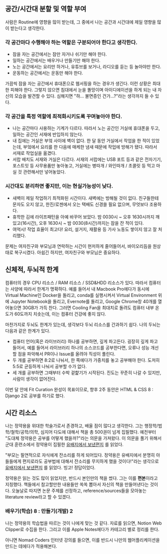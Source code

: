 ## 공간/시간대 분할 및 역할 부여

사람은 Routine에 영향을 많이 받는데, 그 중에서 나는 공간과 시간대에 제일 영향을 많이 받는다고 생각한다. 

### 각 공간마다 수행해야 하는 역할은 구분되어야 한다고 생각한다.

- 잠을 자는 공간에서는 잠만 자거나 쉬기만 해야 한다. 
- 일하는 공간에서는 배우거나 만들기만 해야 한다.
- 노는 공간에서는 요리만 하거나, 유튜브를 보거나, 라디오를 듣는 등 놀아야만 한다. 
- 운동하는 공간에서는 운동만 해야 한다. 

가끔씩 잠을 자는 공간에서 휴대폰으로 웹서핑을 하는 경우가 생긴다. 이런 상황은 최대한 피해야 한다. 그렇지 않으면 침대에서 눈을 똘망이며 아이디에이션을 하게 되는 내 자신의 모습을 발견할 수 있다. 심해지면 "하... 불면증인 건가...?"라는 생각까지 들 수 있다. 

### 각 공간을 특정 역할에 최적화시키도록 꾸며놓아야 한다.

- 나는 공간마다 사용하는 기계가 다르다. 따라서 노는 공간인 거실에 휴대폰을 두고, 일하는 공간인 서재에 반입하지 않는다. 
- 내 집에는 거실은 부엌 사이에 벽이 없다. 한 달 동안 거실에서 작업을 한 적이 있었는데, 부엌에서 요리를 한 다음에 매케한 냄새 때문에 작업에 방해가 됐다. 따라서 서재로 작업실을 옮겼다. 
- 서랍 배치도 서재와 거실은 다르다. 서재의 서랍에는 USB 포트 등과 같은 전자기기, 포스트잇 등 사무용품만 놓아놓고, 거실에는 병따개 / 와인따개 / 초콜릿 등 먹고 마실 것 관련해서만 넣어놓았다. 

### 시간대도 분리하면 좋지만, 이는 현실가능성이 낮다. 

- 새벽이 제일 작업하기 최적화된 시간이다. 새벽에는 방해될 것이 없다. 친구들한테 문자도 오지 않고, 한진/로젠에서 오는 택배도 신경쓸 필요 없으며, 무엇보다 조용하다. 
- 휴학한 김에 라이프패턴을 아예 바꾸어 보았다. 밤 0030시 ~ 오후 1630시까지 깨있고(16시간), 오후 1630시 ~ 밤 0030(8시간)까지는 잠을 잔 적이 있다. 
- 여억시! 작업 효율이 최고다! 요리, 설거지, 재활용 등 가사 노동도 쌓이지 않고 잘 처리했다.

문제는 여자친구와 부모님과 연락하는 시간이 현저하게 줄어들어서, 바이오리듬을 원상태로 복구시켰다. 아쉽긴 하지만, 여자친구와 부모님은 중요하다. 



## 신체적, 두뇌적 한계

컴퓨터의 경우 CPU 리소스 / RAM 리소스 / SSD&HDD 리소스가 있다. 따라서 컴퓨터는 사양에 따라서 한계가 명확하다. 예를 들어서 내 Macbook Pro에다가 동시에 Virtual Machine인 Docker을 돌리고, conda를 실행시켜서 Virtual Environment 위에 Jupyter Notebook을 돌리고, Evernote를 돌리고, Google Chrome창 40개를 열어놓으면 30GB가 가득 찬다. 그러면 Cooling Fan을 최대치로 돌려도 컴퓨터 내부 온도가 60도까지 치솟는데, 이는 컴퓨터 건강에 좋지 않다. 

마찬가지로 두뇌도 한계가 있는데, 생각보다 두뇌 리소스를 간과하기 쉽다. 나의 두뇌는 다음과 같은 한계가 있다.

- 컴퓨터 언어(혹은 라이브러리) 하나를 공부하면, 깊게 파고든다. 굉장히 깊게 파고 들어서, 예를 들어서 라이브러리 하나의 소스코드를 공부한다면, 오류나 성능 개선할 점을 파악해서 PR이나 Issue를 올려야 직성이 풀린다. 
- 두 개를 공부하면 8:2로 나눠서, 한 쪽에다가 가중치를 놓고 공부해야 한다.  도저히 5:5로 균등하게 나눠서 공부할 수가 없다. 
- 세 개를 공부하면 그때부터 수박 겉햝기가 시작된다. 진도는 꾸준히 나갈 수 있지만, 사람이 생각이 없어진다.

이번 달 안에 Fit Curation 완성이 목표이므로, 향후 2주 동안은 HTML & CSS 8 : Django 2로 공부를 하기로 했다. 



## 시간 리소스

나는 정약용을 위대한 학술가로서 존경하고, 배울 점이 많다고 생각한다. 그는 행정학/법학/철학/공학/의학, 심지어 다도에 대해서 책을 총 500권이 넘게 집필했다. 예전부터 "도대체 정약용은 공부를 어떻게 했을까?"라는 의문을 가져왔다. 이 의문을 풀기 위해서 군대 훈련소에서 정약용이 집필한 [유배지에서 보낸편지](https://www.aladin.co.kr/shop/wproduct.aspx?ItemId=4815007) 를 읽었다. 

"부모는 필연적으로 자식에게 잔소리를 하게 되어있다. 정약용은 유배지에서 분명히 아들들에게 편지로라도 공부법에 대해서 잔소리를 무지하게 했을 것이다!"라는 생각으로 [유배지에서 보낸편지](https://www.aladin.co.kr/shop/wproduct.aspx?ItemId=4815007) 를 읽었다. 빙고! 정답이었다. 

정약용은 읽는 것도 많이 읽었지만, 반드시 본인만의 책을 썼다. 그는 이를 **편본**이라고 지칭했다. 책들에서 참고할만한 내용들만 쏙쏙 뽑아서 자신의 책을 만들어낸다는 것이다. 오늘날로 따지면 논문 주제를 선정하고, reference/sources들을 모아놓는 literature review라고 할 수 있겠다. 

### 배우기(학습) 8 : 만들기(개발) 2

나는 정약용의 학습법을 따르는 것이 나에게 맞는 것 같다. 자료를 읽으면, Notion Web Clipper로 수집을 한다. 그리고 이를 Apple Notes에다가 카테고리 별로 정리를 한다. 

아니면 Nomad Coders 인터넷 강의를 들으면, 이를 반드시 나만의 웹어플리케이션을 만드는 데에다가 적용해본다. 

### 

